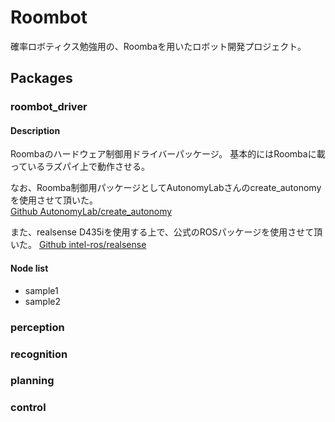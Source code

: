# Roombot
確率ロボティクス勉強用の、Roombaを用いたロボット開発プロジェクト。

## Packages
### roombot_driver
#### Description
Roombaのハードウェア制御用ドライバーパッケージ。
基本的にはRoombaに載っているラズパイ上で動作させる。

なお、Roomba制御用パッケージとしてAutonomyLabさんのcreate_autonomyを使用させて頂いた。  
[Github AutonomyLab/create_autonomy](https://github.com/AutonomyLab/create_autonomy)  

また、realsense D435iを使用する上で、公式のROSパッケージを使用させて頂いた。
[Github intel-ros/realsense](https://github.com/intel-ros/realsense)  

#### Node list
- sample1
- sample2

### perception


### recognition


### planning

### control
